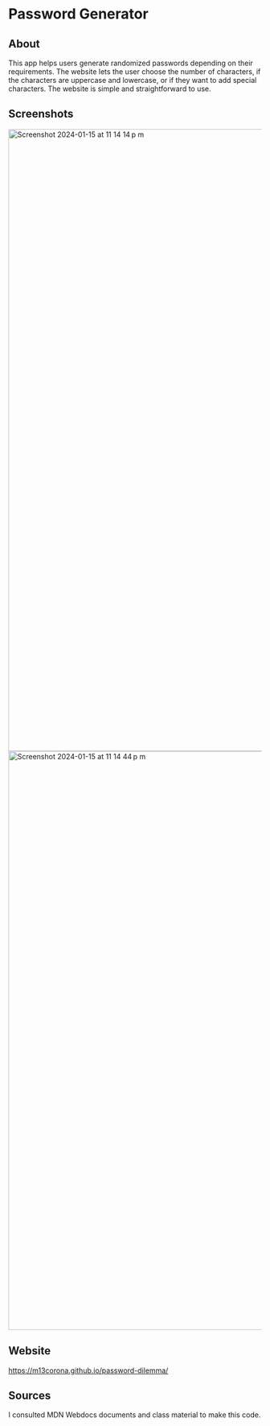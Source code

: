 # Password Generator
## About
This app helps users generate randomized passwords depending on their requirements. The website lets the user choose the number of characters, if the characters are uppercase and lowercase, or if they want to add special characters. The website is simple and straightforward to use.

## Screenshots
<img width="1236" alt="Screenshot 2024-01-15 at 11 14 14 p m" src="https://github.com/m13corona/password-dilemma/assets/152875862/bf2bb444-151a-47d3-abb0-1cd1cc1c82d5">

<img width="1150" alt="Screenshot 2024-01-15 at 11 14 44 p m" src="https://github.com/m13corona/password-dilemma/assets/152875862/d2a1ef5f-6498-45c2-a9a1-9a3d125f65e3">

## Website
https://m13corona.github.io/password-dilemma/

## Sources
I consulted MDN Webdocs documents and class material to make this code. 


